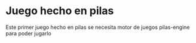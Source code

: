 Juego hecho en pilas
====================

Este primer juego hecho en pilas se necesita motor de juegos pilas-engine para poder jugarlo
